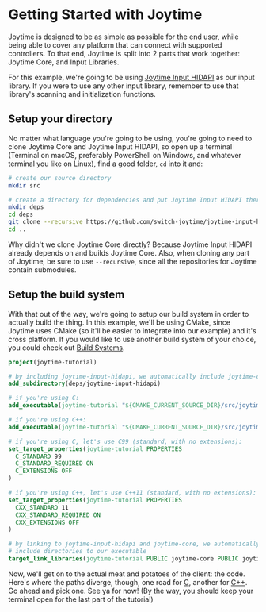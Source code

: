 # Getting Started with Joytime

Joytime is designed to be as simple as possible for the end user, while being
able to cover any platform that can connect with supported controllers. To that
end, Joytime is split into 2 parts that work together: Joytime Core, and Input
Libraries.

For this example, we're going to be using [Joytime Input HIDAPI](https://github.com/switch-joytime/joytime-input-hidapi)
as our input library. If you were to use any other input library, remember to use
that library's scanning and initialization functions.

## Setup your directory

No matter what language you're going to be using, you're going to need to clone
Joytime Core and Joytime Input HIDAPI, so open up a terminal (Terminal on macOS,
preferably PowerShell on Windows, and whatever terminal you like on Linux), find
a good folder, `cd` into it and:

```bash
# create our source directory
mkdir src

# create a directory for dependencies and put Joytime Input HIDAPI there. because organization.
mkdir deps
cd deps
git clone --recursive https://github.com/switch-joytime/joytime-input-hidapi
cd ..
```

Why didn't we clone Joytime Core directly? Because Joytime Input HIDAPI already
depends on and builds Joytime Core. Also, when cloning any part of Joytime, be sure
to use `--recursive`, since all the repositories for Joytime contain submodules.

## Setup the build system

With that out of the way, we're going to setup our build system in order to actually
build the thing. In this example, we'll be using CMake, since Joytime uses CMake
(so it'll be easier to integrate into our example) and it's cross platform. If you
would like to use another build system of your choice, you could check out [Build Systems](../build-systems.md).

```cmake
project(joytime-tutorial)

# by including joytime-input-hidapi, we automatically include joytime-core as well
add_subdirectory(deps/joytime-input-hidapi)

# if you're using C:
add_executable(joytime-tutorial "${CMAKE_CURRENT_SOURCE_DIR}/src/joytime-tutorial.c")

# if you're using C++:
add_executable(joytime-tutorial "${CMAKE_CURRENT_SOURCE_DIR}/src/joytime-tutorial.cpp")

# if you're using C, let's use C99 (standard, with no extensions):
set_target_properties(joytime-tutorial PROPERTIES
  C_STANDARD 99
  C_STANDARD_REQUIRED ON
  C_EXTENSIONS OFF
)

# if you're using C++, let's use C++11 (standard, with no extensions):
set_target_properties(joytime-tutorial PROPERTIES
  CXX_STANDARD 11
  CXX_STANDARD_REQUIRED ON
  CXX_EXTENSIONS OFF
)

# by linking to joytime-input-hidapi and joytime-core, we automatically add their
# include directories to our executable
target_link_libraries(joytime-tutorial PUBLIC joytime-core PUBLIC joytime-input-hidapi)
```

Now, we'll get on to the actual meat and potatoes of the client: the code.
Here's where the paths diverge, though, one road for [C](c.md), another for [C++](cpp.md).
Go ahead and pick one. See ya for now! (By the way, you should keep your terminal
open for the last part of the tutorial)
